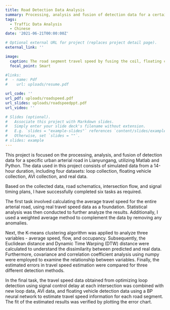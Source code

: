 ```yaml
---
title: Road Detection Data Analysis 
summary: Processing, analysis and fusion of detection data for a certain urban arterial road in Lianyungang, based on Matlab and python
tags:
  - Traffic Data Analysis
  - Chinese
date: '2021-06-21T00:00:00Z'

# Optional external URL for project (replaces project detail page).
external_link: ''

image:
  caption: The road segment travel speed by fusing the coil, floating car and avi detector data is based on the BP neural network
  focal_point: Smart

#links:
#  - name: Pdf
#    url: uploads/resume.pdf

url_code: ''
url_pdf: uploads/roadspeed.pdf
url_slides: uploads/roadspeedppt.pdf
url_video: ''

# Slides (optional).
#   Associate this project with Markdown slides.
#   Simply enter your slide deck's filename without extension.
#   E.g. `slides = "example-slides"` references `content/slides/example-slides.md`.
#   Otherwise, set `slides = ""`.
# slides: example
---
```


This project is focused on the processing, analysis, and fusion of detection data for a specific urban arterial road in Lianyungang, utilizing Matlab and Python. The data used in this project consists of simulated data from a 14-hour duration, including four datasets: loop collection, floating vehicle collection, AVI collection, and real data.


Based on the collected data, road schematics, intersection flow, and signal timing plans, I have successfully completed six tasks as required.


The first task involved calculating the average travel speed for the entire arterial road, using real travel speed data as a foundation. Statistical analysis was then conducted to further analyze the results. Additionally, I used a weighted average method to complement the data by removing any anomalies.


Next, the K-means clustering algorithm was applied to analyze three variables - average speed, flow, and occupancy. Subsequently, the Euclidean distance and Dynamic Time Warping (DTW) distance were calculated to understand the dissimilarity between predicted and real data. Furthermore, covariance and correlation coefficient analysis using numpy were employed to examine the relationship between variables. Finally, the estimated errors in travel speed estimation were compared for three different detection methods.


In the final task, the travel speed data obtained from optimizing loop detection using signal control delay at each intersection was combined with new loop data, AVI data, and floating vehicle detection data using a BP neural network to estimate travel speed information for each road segment. The fit of the estimated results was verified by plotting the error chart.


